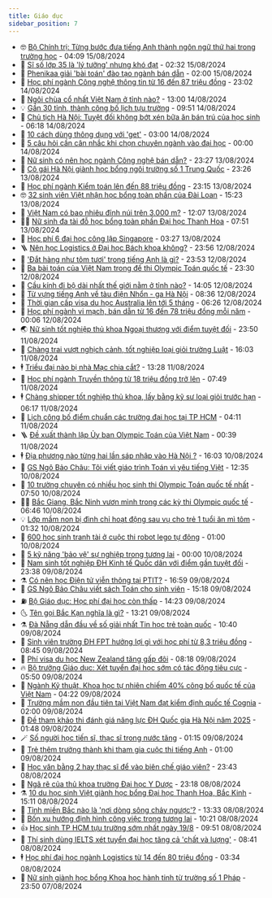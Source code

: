 ```yaml
---
title: Giáo dục
sidebar_position: 7
---
```


<!-- vnexpress-giao-duc:START -->
- 🤓 [Bộ Chính trị: Từng bước đưa tiếng Anh thành ngôn ngữ thứ hai trong trường học](https://vnexpress.net/bo-chinh-tri-tung-buoc-dua-tieng-anh-thanh-ngon-ngu-thu-hai-trong-truong-hoc-4781538.html) - 04:09 15/08/2024
- 🦆 [Sĩ số lớp 35 là &#39;lý tưởng&#39; nhưng khó đạt](https://vnexpress.net/si-so-lop-35-la-ly-tuong-nhung-kho-dat-4781620.html) - 02:32 15/08/2024
- 🦩 [Phenikaa giải &#39;bài toán&#39; đào tạo ngành bán dẫn](https://vnexpress.net/phenikaa-giai-bai-toan-dao-tao-nganh-ban-dan-4781242.html) - 02:00 15/08/2024
- 🌮 [Học phí ngành Công nghệ thông tin từ 16 đến 87 triệu đồng](https://vnexpress.net/hoc-phi-dai-hoc-nganh-cong-nghe-thong-tin-o-16-truong-nam-2024-4780811.html) - 23:02 14/08/2024
- 🔭 [Ngôi chùa cổ nhất Việt Nam ở tỉnh nào?](https://vnexpress.net/ngoi-chua-co-nhat-viet-nam-o-tinh-nao-4781516.html) - 13:00 14/08/2024
- 💡 [Gần 30 tỉnh, thành công bố lịch tựu trường](https://vnexpress.net/gan-30-tinh-thanh-cong-bo-lich-tuu-truong-4781439.html) - 09:51 14/08/2024
- 🥰 [Chủ tịch Hà Nội: Tuyệt đối không bớt xén bữa ăn bán trú của học sinh](https://vnexpress.net/chu-tich-ha-noi-tuyet-doi-khong-bot-xen-bua-an-ban-tru-cua-hoc-sinh-4781363.html) - 06:18 14/08/2024
- 🐲 [10 cách dùng thông dụng với &#39;get&#39;](https://vnexpress.net/10-cach-dung-thong-dung-voi-get-4780730.html) - 03:00 14/08/2024
- 🦒 [5 câu hỏi cần cân nhắc khi chọn chuyên ngành vào đại học](https://vnexpress.net/5-cau-hoi-can-can-nhac-khi-chon-chuyen-nganh-vao-dai-hoc-4781107.html) - 00:00 14/08/2024
- 🦆 [Nữ sinh có nên học ngành Công nghệ bán dẫn?](https://vnexpress.net/nu-sinh-co-nen-hoc-nganh-cong-nghe-ban-dan-4781113.html) - 23:27 13/08/2024
- 🧰 [Cô gái Hà Nội giành học bổng ngôi trường số 1 Trung Quốc](https://vnexpress.net/co-gai-ha-noi-gianh-hoc-bong-ngoi-truong-so-1-trung-quoc-4779340.html) - 23:26 13/08/2024
- 🐘 [Học phí ngành Kiểm toán lên đến 88 triệu đồng](https://vnexpress.net/hoc-phi-nganh-kiem-toan-4781000.html) - 23:15 13/08/2024
- 🤓 [32 sinh viên Việt nhận học bổng toàn phần của Đài Loan](https://vnexpress.net/32-sinh-vien-viet-nhan-hoc-bong-toan-phan-cua-dai-loan-4781023.html) - 15:23 13/08/2024
- 🧰 [Việt Nam có bao nhiêu đỉnh núi trên 3.000 m?](https://vnexpress.net/viet-nam-co-bao-nhieu-dinh-nui-tren-3-000-m-4781083.html) - 12:07 13/08/2024
- 🧑‍💻 [Nữ sinh đa tài đỗ học bổng toàn phần Đại học Thanh Hoa](https://vnexpress.net/nu-sinh-da-tai-do-hoc-bong-toan-phan-dai-hoc-thanh-hoa-4780623.html) - 07:51 13/08/2024
- 🫶 [Học phí 6 đại học công lập Singapore](https://vnexpress.net/hoc-phi-cac-dai-hoc-singapore-2024-4776407.html) - 03:27 13/08/2024
- 🪜 [Nên học Logistics ở Đại học Bách khoa không?](https://vnexpress.net/nen-hoc-logistics-o-dai-hoc-bach-khoa-khong-4780704.html) - 23:56 12/08/2024
- 🎊 [&#39;Đắt hàng như tôm tươi&#39; trong tiếng Anh là gì?](https://vnexpress.net/dat-hang-nhu-tom-tuoi-trong-tieng-anh-la-gi-4780516.html) - 23:53 12/08/2024
- 🧐 [Ba bài toán của Việt Nam trong đề thi Olympic Toán quốc tế](https://vnexpress.net/ba-bai-toan-cua-viet-nam-trong-de-thi-olympic-toan-quoc-te-4780657.html) - 23:30 12/08/2024
- 🌈 [Cầu kính đi bộ dài nhất thế giới nằm ở tỉnh nào?](https://vnexpress.net/cau-kinh-di-bo-dai-nhat-the-gioi-nam-o-tinh-nao-4780702.html) - 14:05 12/08/2024
- 🥰 [Từ vựng tiếng Anh về tàu điện Nhổn - ga Hà Nội](https://vnexpress.net/tu-vung-tieng-anh-ve-tau-dien-nhon-ga-ha-noi-4780577.html) - 08:36 12/08/2024
- 🎡 [Thời gian cấp visa du học Australia lên tới 5 tháng](https://vnexpress.net/thoi-gian-cap-visa-du-hoc-australia-len-toi-5-thang-4779453.html) - 06:26 12/08/2024
- 🎊 [Học phí ngành vi mạch, bán dẫn từ 16 đến 78 triệu đồng mỗi năm](https://vnexpress.net/hoc-phi-nganh-vi-mach-ban-dan-4779299.html) - 00:06 12/08/2024
- 🌏 [Nữ sinh tốt nghiệp thủ khoa Ngoại thương với điểm tuyệt đối](https://vnexpress.net/nu-sinh-tot-nghiep-thu-khoa-ngoai-thuong-voi-diem-tuyet-doi-4780255.html) - 23:50 11/08/2024
- 🥸 [Chàng trai vượt nghịch cảnh, tốt nghiệp loại giỏi trường Luật](https://vnexpress.net/chang-trai-vuot-nghich-canh-tot-nghiep-loai-gioi-truong-luat-4780088.html) - 16:03 11/08/2024
- 🕴 [Triều đại nào bị nhà Mạc chia cắt?](https://vnexpress.net/trieu-dai-nao-bi-nha-mac-chia-cat-4780246.html) - 13:28 11/08/2024
- 💂 [Học phí ngành Truyền thông từ 18 triệu đồng trở lên](https://vnexpress.net/diem-chuan-nganh-truyen-thong-4771597.html) - 07:49 11/08/2024
- 🕴 [Chàng shipper tốt nghiệp thủ khoa, lấy bằng kỹ sư loại giỏi trước hạn](https://vnexpress.net/chang-shipper-tot-nghiep-thu-khoa-lay-bang-ky-su-loai-gioi-truoc-han-4780121.html) - 06:17 11/08/2024
- 🌋 [Lịch công bố điểm chuẩn các trường đại học tại TP HCM](https://vnexpress.net/lich-cong-bo-diem-chuan-cac-truong-dai-hoc-tai-tp-hcm-4780013.html) - 04:11 11/08/2024
- 🪜 [Đề xuất thành lập Ủy ban Olympic Toán của Việt Nam](https://vnexpress.net/de-xuat-thanh-lap-uy-ban-olympic-toan-cua-viet-nam-4779998.html) - 00:39 11/08/2024
- 🕴 [Địa phương nào từng hai lần sáp nhập vào Hà Nội ?](https://vnexpress.net/dia-phuong-nao-tung-hai-lan-sap-nhap-vao-ha-noi-4780054.html) - 16:03 10/08/2024
- 🎃 [GS Ngô Bảo Châu: Tôi viết giáo trình Toán vì yêu tiếng Việt](https://vnexpress.net/gs-ngo-bao-chau-toi-viet-giao-trinh-toan-vi-yeu-tieng-viet-4779970.html) - 12:35 10/08/2024
- 🦏 [10 trường chuyên có nhiều học sinh thi Olympic Toán quốc tế nhất](https://vnexpress.net/10-truong-chuyen-co-nhieu-hoc-sinh-thi-olympic-toan-quoc-te-nhat-4779915.html) - 07:50 10/08/2024
- 🧑‍🏫 [Bắc Giang, Bắc Ninh vươn mình trong các kỳ thi Olympic quốc tế](https://vnexpress.net/bac-giang-bac-ninh-vuon-minh-trong-cac-ky-thi-olympic-quoc-te-4779747.html) - 06:46 10/08/2024
- 💡 [Lớp mầm non bị đình chỉ hoạt động sau vụ cho trẻ 1 tuổi ăn mì tôm](https://vnexpress.net/lop-mam-non-bi-dinh-chi-hoat-dong-sau-vu-cho-tre-1-tuoi-an-mi-tom-4779800.html) - 01:32 10/08/2024
- 🐎 [600 học sinh tranh tài ở cuộc thi robot lego tự động](https://vnexpress.net/600-hoc-sinh-tranh-tai-o-cuoc-thi-robot-lego-tu-dong-4779601.html) - 01:00 10/08/2024
- 🧰 [5 kỹ năng &#39;bảo vệ&#39; sự nghiệp trong tương lai](https://vnexpress.net/5-ky-nang-bao-ve-su-nghiep-trong-tuong-lai-4779631.html) - 00:00 10/08/2024
- 🙉 [Nam sinh tốt nghiệp ĐH Kinh tế Quốc dân với điểm gần tuyệt đối](https://vnexpress.net/nam-sinh-tot-nghiep-dh-kinh-te-quoc-dan-voi-diem-gan-tuyet-doi-4779387.html) - 23:38 09/08/2024
- ⚗️ [Có nên học Điện tử viễn thông tại PTIT?](https://vnexpress.net/co-nen-hoc-dien-tu-vien-thong-tai-ptit-4777212.html) - 16:59 09/08/2024
- 🌝 [GS Ngô Bảo Châu viết sách Toán cho sinh viên](https://vnexpress.net/gs-ngo-bao-chau-viet-sach-toan-cho-sinh-vien-4779729.html) - 15:18 09/08/2024
- ⛽️ [Bộ Giáo dục: Học phí đại học còn thấp](https://vnexpress.net/bo-giao-duc-hoc-phi-dai-hoc-con-thap-4779395.html) - 14:23 09/08/2024
- 🌜 [Tên gọi Bắc Kạn nghĩa là gì?](https://vnexpress.net/ten-goi-bac-kan-nghia-la-gi-4779756.html) - 13:21 09/08/2024
- ⚗️ [Đà Nẵng dẫn đầu về số giải nhất Tin học trẻ toàn quốc](https://vnexpress.net/da-nang-dan-dau-ve-so-giai-nhat-tin-hoc-tre-toan-quoc-4779731.html) - 10:40 09/08/2024
- 🧰 [Sinh viên trường ĐH FPT hưởng lợi gì với học phí từ 8,3 triệu đồng](https://vnexpress.net/sinh-vien-truong-dh-fpt-huong-loi-gi-voi-hoc-phi-tu-8-3-trieu-dong-4779680.html) - 08:45 09/08/2024
- 🤗 [Phí visa du học New Zealand tăng gấp đôi](https://vnexpress.net/phi-visa-du-hoc-new-zealand-tang-gap-doi-4779569.html) - 08:18 09/08/2024
- 🔥 [Bộ trưởng Giáo dục: Xét tuyển đại học sớm có tác động tiêu cực](https://vnexpress.net/bo-truong-giao-duc-xet-tuyen-dai-hoc-som-co-tac-dong-tieu-cuc-4779572.html) - 05:50 09/08/2024
- 💪 [Ngành Kỹ thuật, Khoa học tự nhiên chiếm 40% công bố quốc tế của Việt Nam](https://vnexpress.net/nganh-ky-thuat-khoa-hoc-tu-nhien-chiem-40-cong-bo-quoc-te-cua-viet-nam-4779440.html) - 04:22 09/08/2024
- 💂 [Trường mầm non đầu tiên tại Việt Nam đạt kiểm định quốc tế Cognia](https://vnexpress.net/truong-mam-non-dau-tien-tai-viet-nam-dat-kiem-dinh-quoc-te-cognia-4779428.html) - 02:00 09/08/2024
- 🌮 [Đề tham khảo thi đánh giá năng lực ĐH Quốc gia Hà Nội năm 2025](https://vnexpress.net/de-tham-khao-thi-danh-gia-nang-luc-dai-hoc-quoc-gia-ha-noi-hsa-2025-4779431.html) - 01:48 09/08/2024
- 🪄 [Số người học tiến sĩ, thạc sĩ trong nước tăng](https://vnexpress.net/so-nguoi-hoc-tien-si-thac-si-trong-nuoc-tang-4779388.html) - 01:15 09/08/2024
- 🎡 [Trẻ thêm trưởng thành khi tham gia cuộc thi tiếng Anh](https://vnexpress.net/tre-them-truong-thanh-khi-tham-gia-cuoc-thi-tieng-anh-4779072.html) - 01:00 09/08/2024
- 🌈 [Học văn bằng 2 hay thạc sĩ để vào biên chế giáo viên?](https://vnexpress.net/hoc-van-bang-2-hay-thac-si-de-vao-bien-che-giao-vien-4779389.html) - 23:43 08/08/2024
- 🎊 [Ngã rẽ của thủ khoa trường Đại học Y Dược](https://vnexpress.net/nga-re-cua-thu-khoa-truong-dai-hoc-y-duoc-4779284.html) - 23:18 08/08/2024
- ⚗️ [10 du học sinh Việt giành học bổng Đại học Thanh Hoa, Bắc Kinh](https://vnexpress.net/10-du-hoc-sinh-viet-gianh-hoc-bong-dai-hoc-thanh-hoa-bac-kinh-4779349.html) - 15:11 08/08/2024
- 🌁 [Tỉnh miền Bắc nào là &#39;nơi dòng sông chảy ngược&#39;?](https://vnexpress.net/tinh-mien-bac-nao-la-noi-dong-song-chay-nguoc-4779308.html) - 13:33 08/08/2024
- 🦏 [Bốn xu hướng định hình công việc trong tương lai](https://vnexpress.net/bon-xu-huong-dinh-hinh-cong-viec-trong-tuong-lai-4779294.html) - 10:21 08/08/2024
- 👍 [Học sinh TP HCM tựu trường sớm nhất ngày 19/8](https://vnexpress.net/hoc-sinh-tp-hcm-tuu-truong-som-nhat-ngay-19-8-4779291.html) - 09:51 08/08/2024
- 🌈 [Thí sinh dùng IELTS xét tuyển đại học tăng cả &#39;chất và lượng&#39;](https://vnexpress.net/thi-sinh-dung-ielts-xet-tuyen-dai-hoc-tang-ca-chat-va-luong-4779050.html) - 08:41 08/08/2024
- 🕴 [Học phí đại học ngành Logistics từ 14 đến 80 triệu đồng](https://vnexpress.net/hoc-phi-dai-hoc-2024-nganh-logistics-4778826.html) - 03:34 08/08/2024
- 🧰 [Nữ sinh giành học bổng Khoa học hành tinh từ trường số 1 Pháp](https://vnexpress.net/nu-sinh-gianh-hoc-bong-khoa-hoc-hanh-tinh-tu-truong-so-1-phap-4778834.html) - 23:50 07/08/2024<!-- vnexpress-giao-duc:END -->
